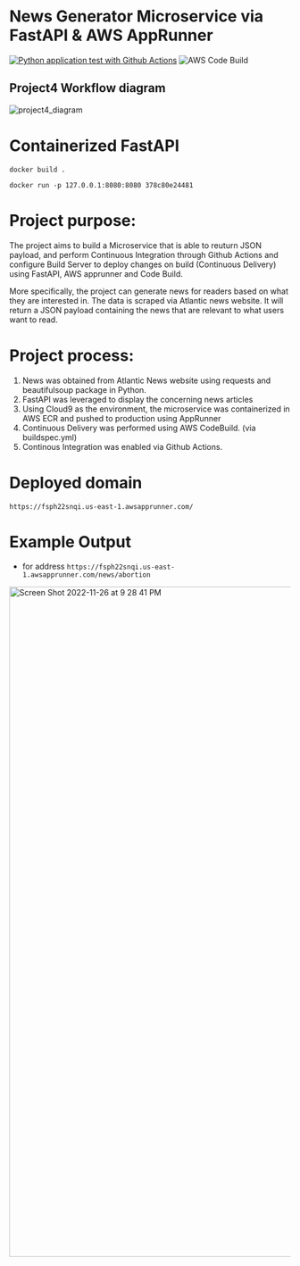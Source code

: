 # News Generator Microservice via FastAPI & AWS AppRunner
[![Python application test with Github Actions](https://github.com/nogibjj/fastapi_news/actions/workflows/main.yml/badge.svg)](https://github.com/nogibjj/fastapi_news/actions/workflows/main.yml) ![AWS Code Build](https://codebuild.us-east-1.amazonaws.com/badges?uuid=eyJlbmNyeXB0ZWREYXRhIjoiZnA3WWxJZFJhdHdzMTFLSVIzd3dIK3IwY0dkOG5IcmFpTEgyTDRxQ1JWTitSRWJyUFZ5TFBRVFVqb1RTQm9pQ3RKb2hJcFhrcDMzYkMxcCtIeXRObXZrPSIsIml2UGFyYW1ldGVyU3BlYyI6IklBSXZXSTJ6UlZLLzVvR3giLCJtYXRlcmlhbFNldFNlcmlhbCI6MX0%3D&branch=main)

## Project4 Workflow diagram
![project4_diagram](https://user-images.githubusercontent.com/112578755/204114921-dd0ffe8f-923a-4749-b7fd-313f9efc369b.jpg)

# Containerized FastAPI

`docker build .`

`docker run -p 127.0.0.1:8080:8080 378c80e24481`

# Project purpose:

The project aims to build a Microservice that is able to reuturn JSON payload, and perform Continuous Integration through Github Actions and configure Build Server to deploy changes on build (Continuous Delivery) using FastAPI, AWS apprunner and Code Build. 

More specifically, the project can generate news for readers based on what they are interested in. The data is scraped via Atlantic news website. It will return a JSON payload containing the news that are relevant to what users want to read. 

# Project process:
1. News was obtained from Atlantic News website using requests and beautifulsoup package in Python.
2. FastAPI was leveraged to display the concerning news articles
3. Using Cloud9 as the environment, the microservice was containerized in AWS ECR and pushed to production using AppRunner
4. Continuous Delivery was performed using AWS CodeBuild. (via buildspec.yml)
5. Continous Integration was enabled via Github Actions.


# Deployed domain 
`https://fsph22snqi.us-east-1.awsapprunner.com/ `

# Example Output
- for address `https://fsph22snqi.us-east-1.awsapprunner.com/news/abortion`
<img width="1201" alt="Screen Shot 2022-11-26 at 9 28 41 PM" src="https://user-images.githubusercontent.com/112578755/204116541-76fdb77c-fcf8-4140-b89e-ac92d9d6ef03.png">

